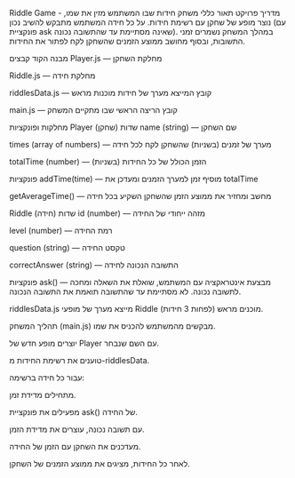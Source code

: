 Riddle Game - מדריך פרויקט
תאור כללי
משחק חידות שבו המשתמש מזין את שמו, נוצר מופע של שחקן עם רשימת חידות. על כל חידה המשתמש מתבקש להשיב נכון (עם פונקציית ask שאינה מסתיימת עד שהתשובה נכונה). במהלך המשחק נשמרים זמני התשובות, ובסוף מחושב ממוצע הזמנים שהשחקן לקח לפתור את החידות.

מבנה הקוד
קבצים
Player.js — מחלקת השחקן

Riddle.js — מחלקת חידה

riddlesData.js — קובץ המייצא מערך של חידות מוכנות מראש

main.js — קובץ הריצה הראשי שבו מתקיים המשחק

מחלקות ופונקציות
Player (שחקן)
שדות
name (string) — שם השחקן

times (array of numbers) — מערך של זמנים (בשניות) שהשחקן לקח לכל חידה

totalTime (number) — הזמן הכולל של כל החידות (בשניות)

פונקציות
addTime(time) — מוסיף זמן למערך הזמנים ומעדכן את totalTime

getAverageTime() — מחשב ומחזיר את ממוצע הזמן שהשחקן השקיע בכל חידה

Riddle (חידה)
שדות
id (number) — מזהה ייחודי של החידה

level (number) — רמת החידה

question (string) — טקסט החידה

correctAnswer (string) — התשובה הנכונה לחידה

פונקציות
ask() — מבצעת אינטראקציה עם המשתמש, שואלת את השאלה ומחכה לתשובה נכונה. לא מסתיימת עד שהתשובה תואמת את התשובה הנכונה.

riddlesData.js
מייצא מערך של מופעי Riddle מוכנים מראש (לפחות 3 חידות).

תהליך המשחק (main.js)
מבקשים מהמשתמש להכניס את שמו.

יוצרים מופע חדש של Player עם השם שנבחר.

טוענים את רשימת החידות מ-riddlesData.

עבור כל חידה ברשימה:

מתחילים מדידת זמן.

מפעילים את פונקציית ask() של החידה.

עם תשובה נכונה, עוצרים את מדידת הזמן.

מעדכנים את השחקן עם הזמן של החידה.

לאחר כל החידות, מציגים את ממוצע הזמנים של השחקן.
